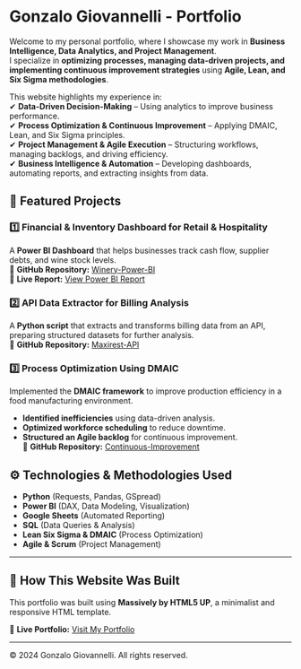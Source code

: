 # Gonzalo Giovannelli - Portfolio  

Welcome to my personal portfolio, where I showcase my work in **Business Intelligence, Data Analytics, and Project Management**.  
I specialize in **optimizing processes, managing data-driven projects, and implementing continuous improvement strategies** using **Agile, Lean, and Six Sigma methodologies**.  

This website highlights my experience in:  
✔ **Data-Driven Decision-Making** – Using analytics to improve business performance.  
✔ **Process Optimization & Continuous Improvement** – Applying DMAIC, Lean, and Six Sigma principles.  
✔ **Project Management & Agile Execution** – Structuring workflows, managing backlogs, and driving efficiency.  
✔ **Business Intelligence & Automation** – Developing dashboards, automating reports, and extracting insights from data.  

## 📌 Featured Projects  

### **1️⃣ Financial & Inventory Dashboard for Retail & Hospitality**  
A **Power BI Dashboard** that helps businesses track cash flow, supplier debts, and wine stock levels.  
🔗 **GitHub Repository:** [Winery-Power-BI](https://github.com/gonzalogiovannelli/Winery-Power-BI)  
🔗 **Live Report:** [View Power BI Report](https://app.powerbi.com/view?r=eyJrIjoiZTM0ZGFmZmItMWZkMC00ODEzLThhZDEtODYyZDlhZGExMjgwIiwidCI6ImJhMWRhMTIzLTdhOTktNDlhNy05Yjk1LWQ2ZGUwOWJjM2RlYSIsImMiOjR9)  

### **2️⃣ API Data Extractor for Billing Analysis**  
A **Python script** that extracts and transforms billing data from an API, preparing structured datasets for further analysis.  
🔗 **GitHub Repository:** [Maxirest-API](https://github.com/gonzalogiovannelli/Maxirest-API)  

### 3️⃣ Process Optimization Using DMAIC  
Implemented the **DMAIC framework** to improve production efficiency in a food manufacturing environment.  
- **Identified inefficiencies** using data-driven analysis.  
- **Optimized workforce scheduling** to reduce downtime.  
- **Structured an Agile backlog** for continuous improvement.  
🔗 **GitHub Repository:** [Continuous-Improvement](https://github.com/gonzalogiovannelli/Continuous-Improvement)

## ⚙️ Technologies & Methodologies Used  
- **Python** (Requests, Pandas, GSpread)  
- **Power BI** (DAX, Data Modeling, Visualization)  
- **Google Sheets** (Automated Reporting)  
- **SQL** (Data Queries & Analysis)  
- **Lean Six Sigma & DMAIC** (Process Optimization)  
- **Agile & Scrum** (Project Management)  

---  

## 🚀 How This Website Was Built  
This portfolio was built using **Massively by HTML5 UP**, a minimalist and responsive HTML template.  

🔗 **Live Portfolio:** [Visit My Portfolio](https://gonzalogiovannelli.github.io/GonzaloGiovannelli)  

---  
© 2024 Gonzalo Giovannelli. All rights reserved.  

